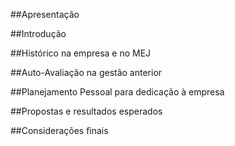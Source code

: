 ##Apresentação

##Introdução

##Histórico na empresa e no MEJ

##Auto-Avaliação na gestão anterior

##Planejamento Pessoal para dedicação à empresa

##Propostas e resultados esperados

##Considerações finais